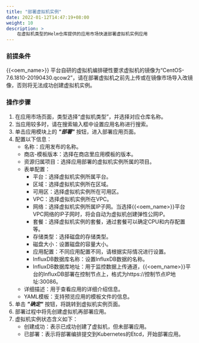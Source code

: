```yaml
---
title: "部署虚拟机实例"
date: 2022-01-12T14:47:19+08:00
weight: 10
description: >
    在虚拟机类型的Helm仓库提供的应用市场快速部署虚拟机实例应用
---
```


### 前提条件

{{<oem_name>}} 平台自研的虚拟机编排硬性要求虚拟机的镜像为“CentOS-7.6.1810-20190430.qcow2”，请在部署虚拟机之前先上传或在镜像市场导入改镜像，否则将无法成功创建虚拟机实例。

### 操作步骤

1. 在应用市场页面，类型选择“虚拟机类型”，并选择对应仓库名称。
2. 当应用较多时，请在搜索输入框中设置应用名称进行搜索。
3. 单击应用模块上的 **_"部署"_** 按钮，进入部署应用页面。
4. 配置以下信息：
   - 名称：应用发布的名称。
   - 商店-模板版本：选择在商店里应用模板的版本。
   - 资源归属项目：选择应用部署的虚拟机实例所属的项目。
   - 表单配置：
      - 平台：选择虚拟机实例所属平台。
      - 区域：选择虚拟机实例所在区域。
      - 可用区：选择虚拟机实例所在可用区。
      - VPC：选择虚拟机实例所在VPC。
      - 网络：选择虚拟机实例所属IP子网。当选择{{<oem_name>}}平台VPC网络的IP子网时，将会自动为虚拟机创建弹性公网IP。
      - 套餐：选择虚拟机实例的套餐，通过套餐可以确定CPU和内存配置等。
      - 存储类型：选择磁盘的存储类型。
      - 磁盘大小：设置磁盘的容量大小。
      - 应用配置：不同应用配置不同，请根据实际情况进行设置。
      - InfluxDB数据库名称：设置InfluxDB数据的名称。
      - InfluxDB数据库地址：用于监控数据上传通道，{{<oem_name>}}平台的InfluxDB部署在控制节点上，格式为https://控制节点IP地址:30086。
   - 详细描述：用于查看应用的详细介绍信息。
   - YAML模板：支持预览应用的模板文件的信息。
5. 单击 **_"确定"_** 按钮，将跳转到虚拟机实例页面。
6. 部署过程中将先创建虚拟机再部署应用。
7. 虚拟机实例状态含义如下：
   - 创建成功：表示已成功创建了虚拟机，但未部署应用。
   - 已部署：表示将部署编排提交到Kubernetes的Etcd，开始部署应用。